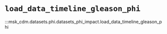 # `load_data_timeline_gleason_phi`

:::msk_cdm.datasets.phi.datasets_phi_impact.load_data_timeline_gleason_phi
